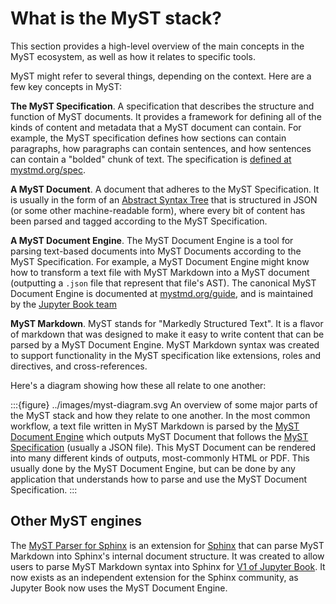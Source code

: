 # What is the MyST stack?

This section provides a high-level overview of the main concepts in the MyST ecosystem, as well as how it relates to specific tools.

MyST might refer to several things, depending on the context.
Here are a few key concepts in MyST:

**The MyST Specification**. A specification that describes the structure and function of MyST documents. It provides a framework for defining all of the kinds of content and metadata that a MyST document can contain. For example, the MyST specification defines how sections can contain paragraphs, how paragraphs can contain sentences, and how sentences can contain a "bolded" chunk of text. The specification is [defined at mystmd.org/spec](https://mystmd.org/spec).

**A MyST Document**. A document that adheres to the MyST Specification. It is usually in the form of an [Abstract Syntax Tree](https://en.wikipedia.org/wiki/Abstract_syntax_tree) that is structured in JSON (or some other machine-readable form), where every bit of content has been parsed and tagged according to the MyST Specification.

**A MyST Document Engine**. The MyST Document Engine is a tool for parsing text-based documents into MyST Documents according to the MyST Specification. For example, a MyST Document Engine might know how to transform a text file with MyST Markdown into a MyST document (outputting a `.json` file that represent that file's AST). The canonical MyST Document Engine is documented at [mystmd.org/guide](https://mystmd.org/guide), and is maintained by the [Jupyter Book team](https://compass.jupyterbook.org)

**MyST Markdown**. MyST stands for "Markedly Structured Text". It is a flavor of markdown that was designed to make it easy to write content that can be parsed by a MyST Document Engine. MyST Markdown syntax was created to support functionality in the MyST specification like extensions, roles and directives, and cross-references.

Here's a diagram showing how these all relate to one another:

:::{figure} ../images/myst-diagram.svg
An overview of some major parts of the MyST stack and how they relate to one another.
In the most common workflow, a text file written in MyST Markdown is parsed by the [MyST Document Engine](https://mystmd.org/guide) which outputs MyST Document that follows the [MyST Specification](https://mystmd.org/spec) (usually a JSON file). This MyST Document can be rendered into many different kinds of outputs, most-commonly HTML or PDF. This usually done by the MyST Document Engine, but can be done by any application that understands how to parse and use the MyST Document Specification.
:::

## Other MyST engines

The [MyST Parser for Sphinx](https://myst-parser.readthedocs.io) is an extension for [Sphinx](https://sphinx-doc.org) that can parse MyST Markdown into Sphinx's internal document structure. It was created to allow users to parse MyST Markdown syntax into Sphinx for [V1 of Jupyter Book](https://jupyterbook.org). It now exists as an independent extension for the Sphinx community, as Jupyter Book now uses the MyST Document Engine.
